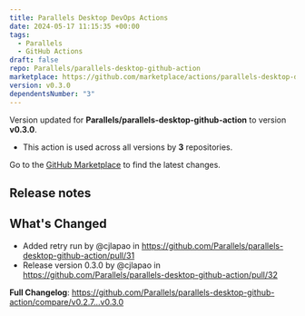 ```yaml
---
title: Parallels Desktop DevOps Actions
date: 2024-05-17 11:15:35 +00:00
tags:
  - Parallels
  - GitHub Actions
draft: false
repo: Parallels/parallels-desktop-github-action
marketplace: https://github.com/marketplace/actions/parallels-desktop-devops-actions
version: v0.3.0
dependentsNumber: "3"
---
```



Version updated for **Parallels/parallels-desktop-github-action** to version **v0.3.0**.
- This action is used across all versions by **3** repositories.

Go to the [GitHub Marketplace](https://github.com/marketplace/actions/parallels-desktop-devops-actions) to find the latest changes.

## Release notes

## What's Changed
* Added retry run by @cjlapao in https://github.com/Parallels/parallels-desktop-github-action/pull/31
* Release version 0.3.0 by @cjlapao in https://github.com/Parallels/parallels-desktop-github-action/pull/32


**Full Changelog**: https://github.com/Parallels/parallels-desktop-github-action/compare/v0.2.7...v0.3.0
